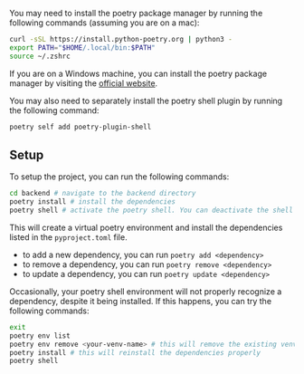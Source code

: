 You may need to install the poetry package manager by running the following commands (assuming you are on a mac):

```bash
curl -sSL https://install.python-poetry.org | python3 -
export PATH="$HOME/.local/bin:$PATH"
source ~/.zshrc
```

If you are on a Windows machine, you can install the poetry package manager by visiting the [official website](https://python-poetry.org/docs/#installing-with-the-official-installer).

You may also need to separately install the poetry shell plugin by running the following command:

```bash
poetry self add poetry-plugin-shell
```

## Setup
To setup the project, you can run the following commands:

```bash
cd backend # navigate to the backend directory
poetry install # install the dependencies
poetry shell # activate the poetry shell. You can deactivate the shell by running `exit`.
```

This will create a virtual poetry environment and install the dependencies listed in the `pyproject.toml` file. 
- to add a new dependency, you can run `poetry add <dependency>`
- to remove a dependency, you can run `poetry remove <dependency>`
- to update a dependency, you can run `poetry update <dependency>`

Occasionally, your poetry shell environment will not properly recognize a dependency, despite it being installed. If this happens, you can try the following commands:

```bash
exit
poetry env list
poetry env remove <your-venv-name> # this will remove the existing venv, for example: poetry env remove lioncal-MP8gxbp4-py3.10
poetry install # this will reinstall the dependencies properly
poetry shell
```
